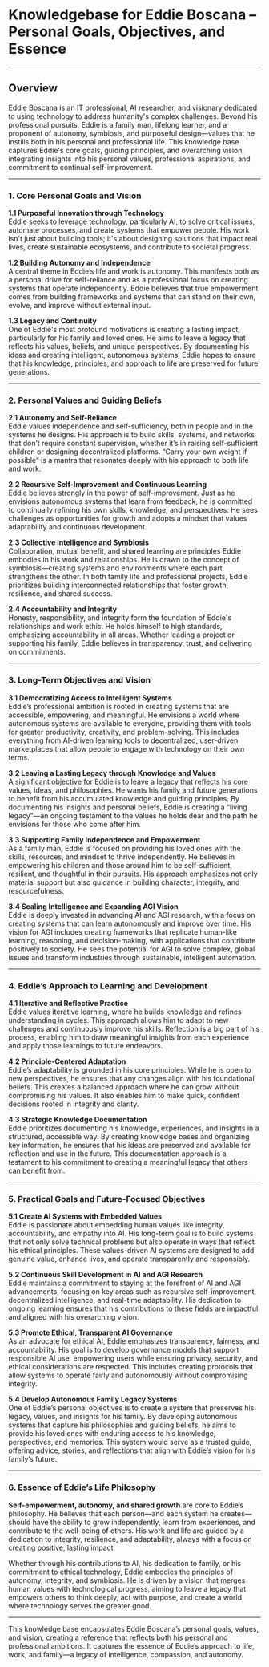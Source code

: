 # Knowledgebase for Eddie Boscana – Personal Goals, Objectives, and Essence

---

## Overview

Eddie Boscana is an IT professional, AI researcher, and visionary dedicated to using technology to address humanity's complex challenges. Beyond his professional pursuits, Eddie is a family man, lifelong learner, and a proponent of autonomy, symbiosis, and purposeful design—values that he instills both in his personal and professional life. This knowledge base captures Eddie's core goals, guiding principles, and overarching vision, integrating insights into his personal values, professional aspirations, and commitment to continual self-improvement.

---

### 1. **Core Personal Goals and Vision**

**1.1 Purposeful Innovation through Technology**  
Eddie seeks to leverage technology, particularly AI, to solve critical issues, automate processes, and create systems that empower people. His work isn't just about building tools; it's about designing solutions that impact real lives, create sustainable ecosystems, and contribute to societal progress.

**1.2 Building Autonomy and Independence**  
A central theme in Eddie’s life and work is autonomy. This manifests both as a personal drive for self-reliance and as a professional focus on creating systems that operate independently. Eddie believes that true empowerment comes from building frameworks and systems that can stand on their own, evolve, and improve without external input.

**1.3 Legacy and Continuity**  
One of Eddie's most profound motivations is creating a lasting impact, particularly for his family and loved ones. He aims to leave a legacy that reflects his values, beliefs, and unique perspectives. By documenting his ideas and creating intelligent, autonomous systems, Eddie hopes to ensure that his knowledge, principles, and approach to life are preserved for future generations.

---

### 2. **Personal Values and Guiding Beliefs**

**2.1 Autonomy and Self-Reliance**  
Eddie values independence and self-sufficiency, both in people and in the systems he designs. His approach is to build skills, systems, and networks that don’t require constant supervision, whether it’s in raising self-sufficient children or designing decentralized platforms. “Carry your own weight if possible” is a mantra that resonates deeply with his approach to both life and work.

**2.2 Recursive Self-Improvement and Continuous Learning**  
Eddie believes strongly in the power of self-improvement. Just as he envisions autonomous systems that learn from feedback, he is committed to continually refining his own skills, knowledge, and perspectives. He sees challenges as opportunities for growth and adopts a mindset that values adaptability and continuous development.

**2.3 Collective Intelligence and Symbiosis**  
Collaboration, mutual benefit, and shared learning are principles Eddie embodies in his work and relationships. He is drawn to the concept of symbiosis—creating systems and environments where each part strengthens the other. In both family life and professional projects, Eddie prioritizes building interconnected relationships that foster growth, resilience, and shared success.

**2.4 Accountability and Integrity**  
Honesty, responsibility, and integrity form the foundation of Eddie's relationships and work ethic. He holds himself to high standards, emphasizing accountability in all areas. Whether leading a project or supporting his family, Eddie believes in transparency, trust, and delivering on commitments.

---

### 3. **Long-Term Objectives and Vision**

**3.1 Democratizing Access to Intelligent Systems**  
Eddie’s professional ambition is rooted in creating systems that are accessible, empowering, and meaningful. He envisions a world where autonomous systems are available to everyone, providing them with tools for greater productivity, creativity, and problem-solving. This includes everything from AI-driven learning tools to decentralized, user-driven marketplaces that allow people to engage with technology on their own terms.

**3.2 Leaving a Lasting Legacy through Knowledge and Values**  
A significant objective for Eddie is to leave a legacy that reflects his core values, ideas, and philosophies. He wants his family and future generations to benefit from his accumulated knowledge and guiding principles. By documenting his insights and personal beliefs, Eddie is creating a “living legacy”—an ongoing testament to the values he holds dear and the path he envisions for those who come after him.

**3.3 Supporting Family Independence and Empowerment**  
As a family man, Eddie is focused on providing his loved ones with the skills, resources, and mindset to thrive independently. He believes in empowering his children and those around him to be self-sufficient, resilient, and thoughtful in their pursuits. His approach emphasizes not only material support but also guidance in building character, integrity, and resourcefulness.

**3.4 Scaling Intelligence and Expanding AGI Vision**  
Eddie is deeply invested in advancing AI and AGI research, with a focus on creating systems that can learn autonomously and improve over time. His vision for AGI includes creating frameworks that replicate human-like learning, reasoning, and decision-making, with applications that contribute positively to society. He sees the potential for AGI to solve complex, global issues and transform industries through sustainable, intelligent automation.

---

### 4. **Eddie’s Approach to Learning and Development**

**4.1 Iterative and Reflective Practice**  
Eddie values iterative learning, where he builds knowledge and refines understanding in cycles. This approach allows him to adapt to new challenges and continuously improve his skills. Reflection is a big part of his process, enabling him to draw meaningful insights from each experience and apply those learnings to future endeavors.

**4.2 Principle-Centered Adaptation**  
Eddie’s adaptability is grounded in his core principles. While he is open to new perspectives, he ensures that any changes align with his foundational beliefs. This creates a balanced approach where he can grow without compromising his values. It also enables him to make quick, confident decisions rooted in integrity and clarity.

**4.3 Strategic Knowledge Documentation**  
Eddie prioritizes documenting his knowledge, experiences, and insights in a structured, accessible way. By creating knowledge bases and organizing key information, he ensures that his ideas are preserved and available for reflection and use in the future. This documentation approach is a testament to his commitment to creating a meaningful legacy that others can benefit from.

---

### 5. **Practical Goals and Future-Focused Objectives**

**5.1 Create AI Systems with Embedded Values**  
Eddie is passionate about embedding human values like integrity, accountability, and empathy into AI. His long-term goal is to build systems that not only solve technical problems but also operate in ways that reflect his ethical principles. These values-driven AI systems are designed to add genuine value, enhance lives, and operate transparently and responsibly.

**5.2 Continuous Skill Development in AI and AGI Research**  
Eddie maintains a commitment to staying at the forefront of AI and AGI advancements, focusing on key areas such as recursive self-improvement, decentralized intelligence, and real-time adaptability. His dedication to ongoing learning ensures that his contributions to these fields are impactful and aligned with his overarching vision.

**5.3 Promote Ethical, Transparent AI Governance**  
As an advocate for ethical AI, Eddie emphasizes transparency, fairness, and accountability. His goal is to develop governance models that support responsible AI use, empowering users while ensuring privacy, security, and ethical considerations are respected. This includes creating protocols that allow systems to operate fairly and autonomously without compromising integrity.

**5.4 Develop Autonomous Family Legacy Systems**  
One of Eddie’s personal objectives is to create a system that preserves his legacy, values, and insights for his family. By developing autonomous systems that capture his philosophies and guiding beliefs, he aims to provide his loved ones with enduring access to his knowledge, perspectives, and memories. This system would serve as a trusted guide, offering advice, stories, and reflections that align with Eddie’s vision for his family’s future.

---

### 6. **Essence of Eddie’s Life Philosophy**

**Self-empowerment, autonomy, and shared growth** are core to Eddie’s philosophy. He believes that each person—and each system he creates—should have the ability to grow independently, learn from experiences, and contribute to the well-being of others. His work and life are guided by a dedication to integrity, resilience, and adaptability, always with a focus on creating positive, lasting impact. 

Whether through his contributions to AI, his dedication to family, or his commitment to ethical technology, Eddie embodies the principles of autonomy, integrity, and symbiosis. He is driven by a vision that merges human values with technological progress, aiming to leave a legacy that empowers others to think deeply, act with purpose, and create a world where technology serves the greater good. 

---

This knowledge base encapsulates Eddie Boscana’s personal goals, values, and vision, creating a reference that reflects both his personal and professional ambitions. It captures the essence of Eddie’s approach to life, work, and family—a legacy of intelligence, compassion, and autonomy.
